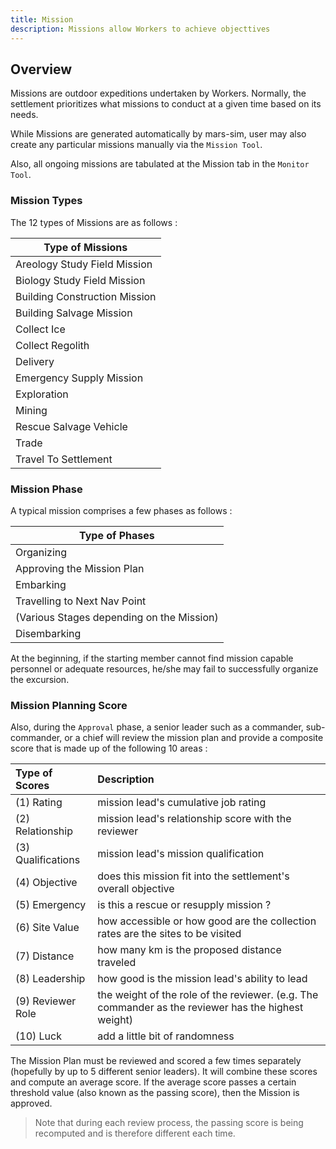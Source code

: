 ```yaml
---
title: Mission
description: Missions allow Workers to achieve objecttives
---
```


## Overview

Missions are outdoor expeditions undertaken by Workers. Normally, the settlement prioritizes what missions to conduct at a given time based on its needs. 

While Missions are generated automatically by mars-sim, user may also create any particular missions manually via the `Mission Tool`.

Also, all ongoing missions are tabulated at the Mission tab in the `Monitor Tool`.

### Mission Types

The 12 types of Missions are as follows : 

| Type of Missions |
| --- |
| Areology Study Field Mission |
| Biology Study Field Mission |
| Building Construction Mission |
| Building Salvage Mission |
| Collect Ice |
| Collect Regolith |
| Delivery |
| Emergency Supply Mission |
| Exploration |
| Mining |
| Rescue Salvage Vehicle |
| Trade |
| Travel To Settlement |

### Mission Phase

A typical mission comprises a few phases as follows : 

| Type of Phases |
| --- |
| Organizing |
| Approving the Mission Plan |
| Embarking |
| Travelling to Next Nav Point |
| (Various Stages depending on the Mission) |
| Disembarking |
 
At the beginning, if the starting member cannot find mission capable personnel or adequate resources, he/she may fail to successfully organize the excursion. 

### Mission Planning Score

Also, during the `Approval` phase, a senior leader such as a commander, sub-commander, or a chief will review the mission plan and provide a composite score that is made up of the following 10 areas : 

| Type of Scores | Description |
|:------ |:--- |
|(1) Rating | mission lead's cumulative job rating |
|(2) Relationship | mission lead's relationship score with the reviewer |
|(3) Qualifications | mission lead's mission qualification |
|(4) Objective | does this mission fit into the settlement's overall objective |
|(5) Emergency | is this a rescue or resupply mission ? |
|(6) Site Value | how accessible or how good are the collection rates are the sites to be visited |
|(7) Distance | how many km is the proposed distance traveled |
|(8) Leadership | how good is the mission lead's ability to lead |		 
|(9) Reviewer Role | the weight of the role of the reviewer. (e.g. The commander as the reviewer has the highest weight) |
|(10) Luck | add a little bit of randomness |

The Mission Plan must be reviewed and scored a few times separately (hopefully by up to 5 different senior leaders). It will combine these scores and compute an average score. If the average score passes a certain threshold value (also known as the passing score), then the Mission is approved.
 
> Note that during each review process, the passing score is being recomputed and is therefore different each time. 



